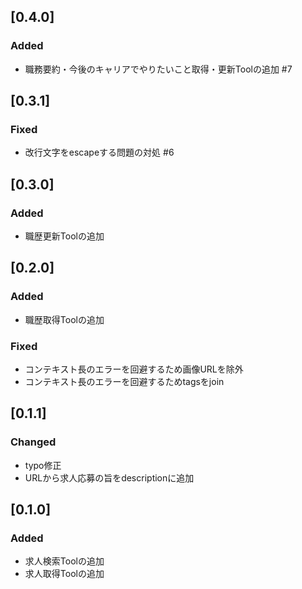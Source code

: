 ## [0.4.0]

### Added
- 職務要約・今後のキャリアでやりたいこと取得・更新Toolの追加 #7

## [0.3.1]

### Fixed
- 改行文字をescapeする問題の対処 #6

## [0.3.0]

### Added
- 職歴更新Toolの追加

## [0.2.0]

### Added
- 職歴取得Toolの追加

### Fixed
- コンテキスト長のエラーを回避するため画像URLを除外
- コンテキスト長のエラーを回避するためtagsをjoin

## [0.1.1]

### Changed
- typo修正
- URLから求人応募の旨をdescriptionに追加 

## [0.1.0]

### Added
- 求人検索Toolの追加
- 求人取得Toolの追加
